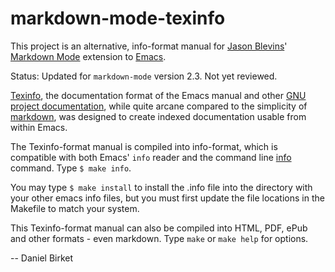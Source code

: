 markdown-mode-texinfo
=====================

This project is an alternative, info-format manual for
[Jason Blevins][]' [Markdown Mode][] extension to [Emacs][].

Status: Updated for `markdown-mode` version 2.3. Not yet reviewed.

[Texinfo][], the documentation format of the Emacs manual and other
[GNU project documentation][], while quite arcane compared to the
simplicity of [markdown][], was designed to create indexed
documentation usable from within Emacs.

The Texinfo-format manual is compiled into info-format, which is
compatible with both Emacs' `info` reader and the command line [info][]
command. Type `$ make info`.

You may type `$ make install` to install the .info file into the
directory with your other emacs info files, but you must first update
the file locations in the Makefile to match your system.

This Texinfo-format manual can also be compiled into HTML, PDF, ePub
and other formats - even markdown. Type `make` or `make help` for
options.

-- Daniel Birket

[Jason Blevins]: http://jblevins.org/cv

[Markdown Mode]: http://jblevins.org/projects/markdown-mode/

[Emacs]: https://www.gnu.org/software/emacs/

[info]: https://www.gnu.org/software/emacs/manual/html_mono/info.html

[Texinfo]: https://www.gnu.org/software/texinfo/manual/texinfo/html_node/Overview.html#Overview

[markdown]: http://daringfireball.net/projects/markdown/syntax

[GNU project documentation]: https://www.gnu.org/manual/manual.html
